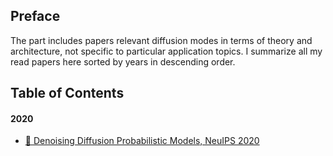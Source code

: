 ## Preface
The part includes papers relevant diffusion modes in terms of theory and architecture, not specific to particular application topics. I summarize all my read papers here sorted by years in descending order.

## Table of Contents
#### 2020
- [📑 Denoising Diffusion Probabilistic Models, NeuIPS 2020](./DDPM-NeuIPS20.md)